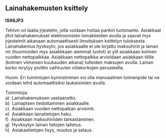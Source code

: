 Lainahakemusten ksittely
------------------------

**IS98JP3**

Tehtvn on laatia jrjestelm, jolla voidaan hoitaa pankin luotonanto.
Asiakkaat jttvt lainahakemukset elektroonisten lomakkeiden avulla ja
saavat mys jrjestelmlt aikanaan automaattisesti ilmoituksen ksittelyn
tuloksesta. Lainahakemus hyvksytn, jos asiakkaalle ei ole kirjattu
maksuhiriit ja lainan mr (huomioiden mys asiakkkaan aiemmat luotot) ei
ylit asiakkaan kolmen vuoden nettopalkkaa. Asiakkaan nettopalkka
arvioidaan asiakkaan tilille (kolmen viimeisen kuukauden aikana)
tulleiden maksujen avulla. Lainan korko mrytyy pivittin vaihtuvien
viitekorkojen perusteella.

Huom. Eri toimintojen kynnistminen voi olla manuaalinen toimenpide tai
ne voidaan tehd automaattisiksi laukaisimien avulla.

Toimintoja: \
a)  Lainahakemuksen vastaanotto. \
b)  Lainaptsen tiedottaminen asiakkaalle. \
c)  Asiakkaan vuoden nettopalkan arviointi. \
e)  Asiakkaan lainatietojen haku. \
f)  Asiakkaan maksuhiriiden tarkastaminen. \
g)  Hyvksytyn lainan tietojen talletus. \
h)  Asiakastietojen lisys, muutos ja selaus. \
 
